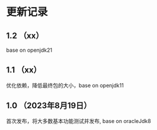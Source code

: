 # 更新记录

## 1.2 （xx）

base on openjdk21

## 1.1 （xx）

优化依赖，降低最终包的大小，base on openjdk11

## 1.0 （2023年8月19日）

首次发布，将大多数基本功能测试并发布, base on oracleJdk8
